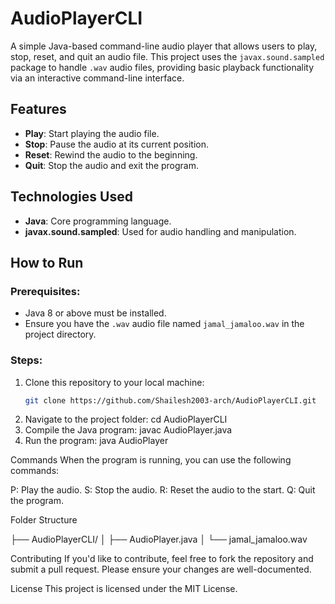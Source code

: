 # AudioPlayerCLI

A simple Java-based command-line audio player that allows users to play, stop, reset, and quit an audio file. This project uses the `javax.sound.sampled` package to handle `.wav` audio files, providing basic playback functionality via an interactive command-line interface.

## Features

- **Play**: Start playing the audio file.
- **Stop**: Pause the audio at its current position.
- **Reset**: Rewind the audio to the beginning.
- **Quit**: Stop the audio and exit the program.

## Technologies Used

- **Java**: Core programming language.
- **javax.sound.sampled**: Used for audio handling and manipulation.

## How to Run

### Prerequisites:
- Java 8 or above must be installed.
- Ensure you have the `.wav` audio file named `jamal_jamaloo.wav` in the project directory.

### Steps:
1. Clone this repository to your local machine:
   ```bash
   git clone https://github.com/Shailesh2003-arch/AudioPlayerCLI.git
2. Navigate to the project folder:
   cd AudioPlayerCLI
3. Compile the Java program:
   javac AudioPlayer.java
4. Run the program:
   java AudioPlayer

Commands
When the program is running, you can use the following commands:

P: Play the audio.
S: Stop the audio.
R: Reset the audio to the start.
Q: Quit the program.

Folder Structure

├── AudioPlayerCLI/
│   ├── AudioPlayer.java
│   └── jamal_jamaloo.wav

Contributing
If you'd like to contribute, feel free to fork the repository and submit a pull request. Please ensure your changes are well-documented.

License
This project is licensed under the MIT License.


